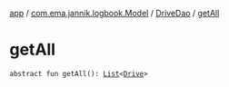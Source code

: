 [app](../../index.md) / [com.ema.jannik.logbook.Model](../index.md) / [DriveDao](index.md) / [getAll](./get-all.md)

# getAll

`abstract fun getAll(): `[`List`](https://kotlinlang.org/api/latest/jvm/stdlib/kotlin.collections/-list/index.html)`<`[`Drive`](../-drive/index.md)`>`